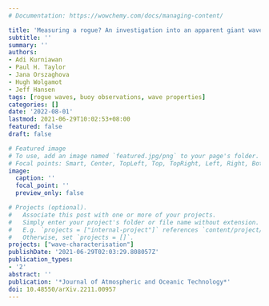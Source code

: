 ```yaml
---
# Documentation: https://wowchemy.com/docs/managing-content/

title: 'Measuring a rogue? An investigation into an apparent giant wave'
subtitle: ''
summary: ''
authors:
- Adi Kurniawan
- Paul H. Taylor
- Jana Orszaghova
- Hugh Wolgamot
- Jeff Hansen
tags: [rogue waves, buoy observations, wave properties]
categories: []
date: '2022-08-01'
lastmod: 2021-06-29T10:02:53+08:00
featured: false
draft: false

# Featured image
# To use, add an image named `featured.jpg/png` to your page's folder.
# Focal points: Smart, Center, TopLeft, Top, TopRight, Left, Right, BottomLeft, Bottom, BottomRight.
image:
  caption: ''
  focal_point: ''
  preview_only: false

# Projects (optional).
#   Associate this post with one or more of your projects.
#   Simply enter your project's folder or file name without extension.
#   E.g. `projects = ["internal-project"]` references `content/project/deep-learning/index.md`.
#   Otherwise, set `projects = []`.
projects: ["wave-characterisation"]
publishDate: '2021-06-29T02:03:29.808057Z'
publication_types:
- '2'
abstract: ''
publication: '*Journal of Atmospheric and Oceanic Technology*'
doi: 10.48550/arXiv.2211.00957
---
```

